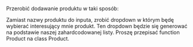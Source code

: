 Przerobić dodawanie produktu w taki sposób:

Zamiast nazwy produktu do inputa, zrobić dropdown w którym będę wybierać interesujący mnie produkt. 
Ten dropdown będzie się generować na podstawie naszej zahardcodowanej listy.
Proszę przepisać function Product na class Product.